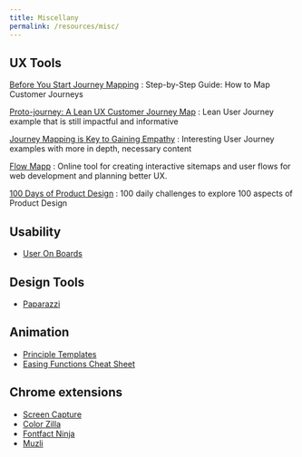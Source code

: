```yaml
---
title: Miscellany
permalink: /resources/misc/
---
```


## UX Tools

[Before You Start Journey Mapping](https://custellence.com/how-to-guide/before-you-start-journey-mapping.html)
: Step-by-Step Guide: How to Map Customer Journeys

[Proto-journey: A Lean UX Customer Journey Map](https://uxdesign.cc/proto-journey-a-lean-ux-customer-journey-map-30ea3a241edc)
: Lean User Journey example that is still impactful and informative

[Journey Mapping is Key to Gaining Empathy](https://uxplanet.org/journey-mapping-is-key-to-gaining-empathy-1da5b54655e1)
: Interesting User Journey examples with more in depth, necessary content

[Flow Mapp](https://flowmapp.com)
: Online tool for creating interactive sitemaps and user flows for web development and planning better UX.

[100 Days of Product Design](https://100days.design/index.php/100-days-product-design/)
: 100 daily challenges to explore 100 aspects of Product Design


## Usability

- [User On Boards](https://www.useronboard.com/)


## Design Tools

- [Paparazzi](https://derailer.org/paparazzi/)


## Animation

- [Principle Templates](http://principletemplates.com/)
- [Easing Functions Cheat Sheet](https://easings.net/en)


## Chrome extensions

- [Screen Capture](https://chrome.google.com/webstore/detail/full-page-screen-capture/fdpohaocaechififmbbbbbknoalclacl)
- [Color Zilla](http://www.colorzilla.com/chrome/)
- [Fontfact Ninja](https://www.fontface.ninja/)
- [Muzli](https://muz.li/)
